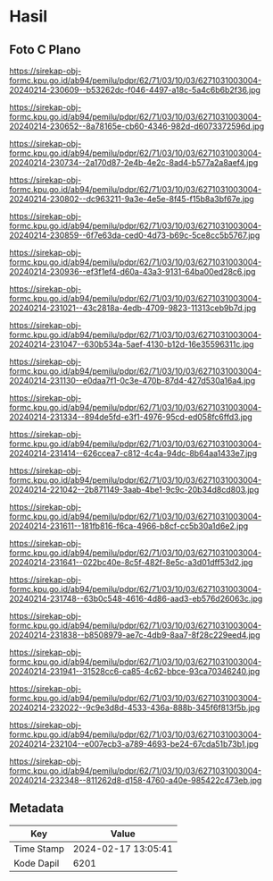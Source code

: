 # Hasil

## Foto C Plano

https://sirekap-obj-formc.kpu.go.id/ab94/pemilu/pdpr/62/71/03/10/03/6271031003004-20240214-230609--b53262dc-f046-4497-a18c-5a4c6b6b2f36.jpg

https://sirekap-obj-formc.kpu.go.id/ab94/pemilu/pdpr/62/71/03/10/03/6271031003004-20240214-230652--8a78165e-cb60-4346-982d-d6073372596d.jpg

https://sirekap-obj-formc.kpu.go.id/ab94/pemilu/pdpr/62/71/03/10/03/6271031003004-20240214-230734--2a170d87-2e4b-4e2c-8ad4-b577a2a8aef4.jpg

https://sirekap-obj-formc.kpu.go.id/ab94/pemilu/pdpr/62/71/03/10/03/6271031003004-20240214-230802--dc963211-9a3e-4e5e-8f45-f15b8a3bf67e.jpg

https://sirekap-obj-formc.kpu.go.id/ab94/pemilu/pdpr/62/71/03/10/03/6271031003004-20240214-230859--6f7e63da-ced0-4d73-b69c-5ce8cc5b5767.jpg

https://sirekap-obj-formc.kpu.go.id/ab94/pemilu/pdpr/62/71/03/10/03/6271031003004-20240214-230936--ef3f1ef4-d60a-43a3-9131-64ba00ed28c6.jpg

https://sirekap-obj-formc.kpu.go.id/ab94/pemilu/pdpr/62/71/03/10/03/6271031003004-20240214-231021--43c2818a-4edb-4709-9823-11313ceb9b7d.jpg

https://sirekap-obj-formc.kpu.go.id/ab94/pemilu/pdpr/62/71/03/10/03/6271031003004-20240214-231047--630b534a-5aef-4130-b12d-16e35596311c.jpg

https://sirekap-obj-formc.kpu.go.id/ab94/pemilu/pdpr/62/71/03/10/03/6271031003004-20240214-231130--e0daa7f1-0c3e-470b-87d4-427d530a16a4.jpg

https://sirekap-obj-formc.kpu.go.id/ab94/pemilu/pdpr/62/71/03/10/03/6271031003004-20240214-231334--894de5fd-e3f1-4976-95cd-ed058fc6ffd3.jpg

https://sirekap-obj-formc.kpu.go.id/ab94/pemilu/pdpr/62/71/03/10/03/6271031003004-20240214-231414--626ccea7-c812-4c4a-94dc-8b64aa1433e7.jpg

https://sirekap-obj-formc.kpu.go.id/ab94/pemilu/pdpr/62/71/03/10/03/6271031003004-20240214-221042--2b871149-3aab-4be1-9c9c-20b34d8cd803.jpg

https://sirekap-obj-formc.kpu.go.id/ab94/pemilu/pdpr/62/71/03/10/03/6271031003004-20240214-231611--181fb816-f6ca-4966-b8cf-cc5b30a1d6e2.jpg

https://sirekap-obj-formc.kpu.go.id/ab94/pemilu/pdpr/62/71/03/10/03/6271031003004-20240214-231641--022bc40e-8c5f-482f-8e5c-a3d01dff53d2.jpg

https://sirekap-obj-formc.kpu.go.id/ab94/pemilu/pdpr/62/71/03/10/03/6271031003004-20240214-231748--63b0c548-4616-4d86-aad3-eb576d26063c.jpg

https://sirekap-obj-formc.kpu.go.id/ab94/pemilu/pdpr/62/71/03/10/03/6271031003004-20240214-231838--b8508979-ae7c-4db9-8aa7-8f28c229eed4.jpg

https://sirekap-obj-formc.kpu.go.id/ab94/pemilu/pdpr/62/71/03/10/03/6271031003004-20240214-231941--31528cc6-ca85-4c62-bbce-93ca70346240.jpg

https://sirekap-obj-formc.kpu.go.id/ab94/pemilu/pdpr/62/71/03/10/03/6271031003004-20240214-232022--9c9e3d8d-4533-436a-888b-345f6f813f5b.jpg

https://sirekap-obj-formc.kpu.go.id/ab94/pemilu/pdpr/62/71/03/10/03/6271031003004-20240214-232104--e007ecb3-a789-4693-be24-67cda51b73b1.jpg

https://sirekap-obj-formc.kpu.go.id/ab94/pemilu/pdpr/62/71/03/10/03/6271031003004-20240214-232348--811262d8-d158-4760-a40e-985422c473eb.jpg


## Metadata

| Key        | Value               |
| ---------- | ------------------- |
| Time Stamp | 2024-02-17 13:05:41 |
| Kode Dapil | 6201                |




